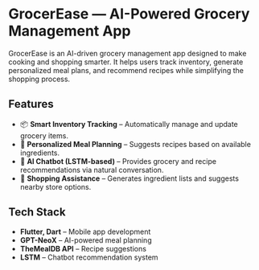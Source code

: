# GrocerEase — AI-Powered Grocery Management App

GrocerEase is an AI-driven grocery management app designed to make cooking and shopping smarter. It helps users track inventory, generate personalized meal plans, and recommend recipes while simplifying the shopping process.

## Features
- 📦 **Smart Inventory Tracking** – Automatically manage and update grocery items.  
- 🍲 **Personalized Meal Planning** – Suggests recipes based on available ingredients.  
- 🤖 **AI Chatbot (LSTM-based)** – Provides grocery and recipe recommendations via natural conversation.  
- 🛒 **Shopping Assistance** – Generates ingredient lists and suggests nearby store options.  

## Tech Stack
- **Flutter, Dart** – Mobile app development  
- **GPT-NeoX** – AI-powered meal planning  
- **TheMealDB API** – Recipe suggestions  
- **LSTM** – Chatbot recommendation system  


